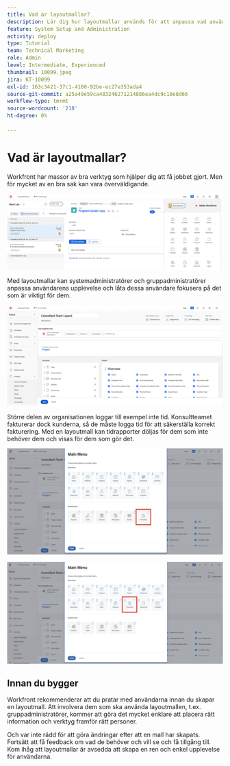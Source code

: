 ```yaml
---
title: Vad är layoutmallar?
description: Lär dig hur layoutmallar används för att anpassa vad användarna ser i gränssnittet.
feature: System Setup and Administration
activity: deploy
type: Tutorial
team: Technical Marketing
role: Admin
level: Intermediate, Experienced
thumbnail: 10099.jpeg
jira: KT-10099
exl-id: 163c3421-37c1-4160-92be-ec27e353ada4
source-git-commit: a25a49e59ca483246271214886ea4dc9c10e8d66
workflow-type: tm+mt
source-wordcount: '218'
ht-degree: 0%

---
```


# Vad är layoutmallar?

Workfront har massor av bra verktyg som hjälper dig att få jobbet gjort. Men för mycket av en bra sak kan vara överväldigande.

![Start- och huvudmenyn](assets/what-are-layout-templates-01.png)

Med layoutmallar kan systemadministratörer och gruppadministratörer anpassa användarens upplevelse och låta dessa användare fokusera på det som är viktigt för dem.

![Start- och huvudmenyn](assets/what-are-layout-templates-02.png)

Större delen av organisationen loggar till exempel inte tid. Konsultteamet fakturerar dock kunderna, så de måste logga tid för att säkerställa korrekt fakturering. Med en layoutmall kan tidrapporter döljas för dem som inte behöver dem och visas för dem som gör det.

![Start- och huvudmenyn](assets/what-are-layout-templates-03.png)

![Start- och huvudmenyn](assets/what-are-layout-templates-04.png)


## Innan du bygger

Workfront rekommenderar att du pratar med användarna innan du skapar en layoutmall. Att involvera dem som ska använda layoutmallen, t.ex. gruppadministratörer, kommer att göra det mycket enklare att placera rätt information och verktyg framför rätt personer.

Och var inte rädd för att göra ändringar efter att en mall har skapats. Fortsätt att få feedback om vad de behöver och vill se och få tillgång till. Kom ihåg att layoutmallar är avsedda att skapa en ren och enkel upplevelse för användarna.
